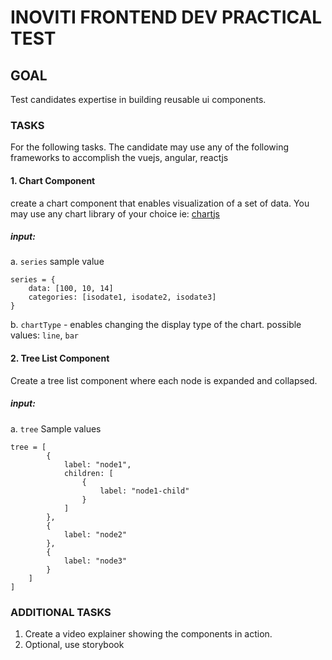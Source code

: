 
# INOVITI FRONTEND DEV PRACTICAL TEST


## GOAL
Test candidates expertise in building reusable ui components.

### TASKS
For the following tasks. The candidate may use any of the following frameworks to accomplish the vuejs, angular, reactjs

#### 1. Chart Component

create a chart component that enables visualization of a set of data. You may use any chart library of your choice ie: [chartjs](https://www.chartjs.org/)



##### input:
 a. `series`
sample value
```
series = {
    data: [100, 10, 14]
    categories: [isodate1, isodate2, isodate3]
}
```
 b. `chartType` - enables changing the display type of the chart.
possible values: `line`, `bar`


#### 2. Tree List Component
Create a tree list component where each node is expanded and collapsed.

##### input:
a. `tree`
Sample values
```
tree = [
        {
            label: "node1",
            children: [
                {
                    label: "node1-child"
                }
            ]
        },
        {
            label: "node2"
        },
        {
            label: "node3"
        }
    ]
]
```
### ADDITIONAL TASKS
1. Create a video explainer showing the components in action.
2. Optional, use storybook



